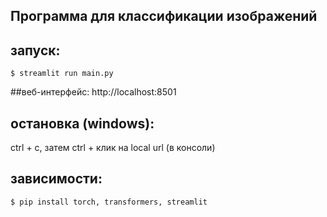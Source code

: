 
## Программа для классификации изображений

## запуск:
```shell
$ streamlit run main.py
```


##веб-интерфейс:
http://localhost:8501


## остановка (windows):
ctrl + c, затем ctrl + клик на local url (в консоли)


## зависимости:
```shell
$ pip install torch, transformers, streamlit
```

